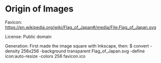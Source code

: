 # Origin of Images

Favicon: https://en.wikipedia.org/wiki/Flag_of_Japan#/media/File:Flag_of_Japan.svg

License: Public domain

Generation: First made the image square with Inkscape, then:
$ convert -density 256x256 -background transparent Flag_of_Japan.svg -define icon:auto-resize -colors 256 favicon.ico
